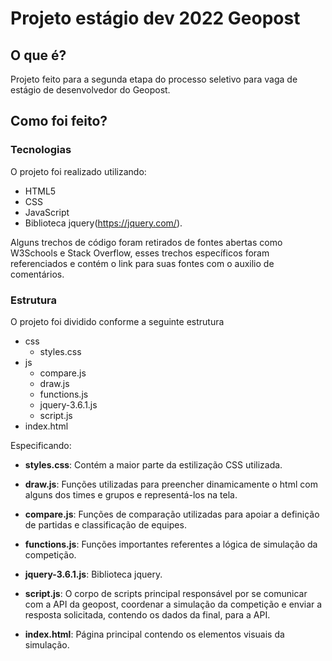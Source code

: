 # Projeto estágio dev 2022 Geopost
## O que é?
Projeto feito para a segunda etapa do processo seletivo para vaga de estágio de desenvolvedor do Geopost.
## Como foi feito?
### Tecnologias
O projeto foi realizado utilizando:
- HTML5
- CSS
- JavaScript
- Biblioteca jquery(https://jquery.com/).

Alguns trechos de código foram retirados de fontes abertas como W3Schools e Stack Overflow, esses trechos específicos foram referenciados e contém o link para suas fontes com o auxilio de comentários.

### Estrutura
O projeto foi dividido conforme a seguinte estrutura
- css
    - styles.css
- js
    - compare.js
    - draw.js
    - functions.js
    - jquery-3.6.1.js
    - script.js
- index.html

Especificando:

- **styles.css**: Contém a maior parte da estilização CSS utilizada.

- **draw.js**: Funções utilizadas para preencher dinamicamente o html com alguns dos times e grupos e representá-los na tela.

- **compare.js**: Funções de comparação utilizadas para apoiar a definição de partidas e classificação de equipes.

- **functions.js**: Funções importantes referentes a lógica de simulação da competição.

- **jquery-3.6.1.js**: Biblioteca jquery.

- **script.js**: O corpo de scripts principal responsável por se comunicar com a API da geopost, coordenar a simulação da competição e enviar a resposta solicitada, contendo os dados da final, para a API.

- **index.html**: Página principal contendo os elementos visuais da simulação.
